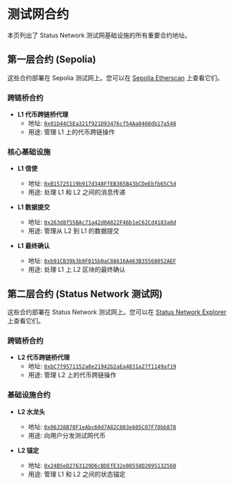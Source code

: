 # 测试网合约

本页列出了 Status Network 测试网基础设施的所有重要合约地址。

## 第一层合约 (Sepolia)

这些合约部署在 Sepolia 测试网上。您可以在 [Sepolia Etherscan](https://sepolia.etherscan.io) 上查看它们。

### 跨链桥合约
- **L1 代币跨链桥代理**
  - 地址: [`0x01b44C5Ea321f921D93476cf54Aa8460db17a548`](https://sepolia.etherscan.io/address/0x01b44C5Ea321f921D93476cf54Aa8460db17a548)
  - 用途: 管理 L1 上的代币跨链操作

### 核心基础设施
- **L1 信使**
  - 地址: [`0xB15725119b917d348FfEB365B43bCDeEbfb65C5d`](https://sepolia.etherscan.io/address/0xB15725119b917d348FfEB365B43bCDeEbfb65C5d)
  - 用途: 处理 L1 和 L2 之间的消息传递

- **L1 数据提交**
  - 地址: [`0x263d8f55BAc71a42d0A822F46b1eC62Cd4183a8d`](https://sepolia.etherscan.io/address/0x263d8f55BAc71a42d0A822F46b1eC62Cd4183a8d)
  - 用途: 管理从 L2 到 L1 的数据提交

- **L1 最终确认**
  - 地址: [`0xb91CB39b3b9F015b0aC88616A463B35568052AEF`](https://sepolia.etherscan.io/address/0xb91CB39b3b9F015b0aC88616A463B35568052AEF)
  - 用途: 处理 L1 上 L2 区块的最终确认

## 第二层合约 (Status Network 测试网)

这些合约部署在 Status Network 测试网上。您可以在 [Status Network Explorer](https://sepoliascan.status.network) 上查看它们。

### 跨链桥合约
- **L2 代币跨链桥代理**
  - 地址: [`0xbC7f9571152a8e21942b2aEa4831a27f1149af19`](https://sepoliascan.status.network/address/0xbC7f9571152a8e21942b2aEa4831a27f1149af19)
  - 用途: 管理 L2 上的代币跨链操作

### 基础设施合约
- **L2 水龙头**
  - 地址: [`0x06338B70F1eAbc60d7A82C083e605C07F78bb878`](https://sepoliascan.status.network/address/0x06338B70F1eAbc60d7A82C083e605C07F78bb878)
  - 用途: 向用户分发测试网代币

- **L2 锚定**
  - 地址: [`0x24B5eD2763129D6cBDEfE32e08558D2095132560`](https://sepoliascan.status.network/address/0x24B5eD2763129D6cBDEfE32e08558D2095132560)
  - 用途: 管理 L1 和 L2 之间的状态锚定
